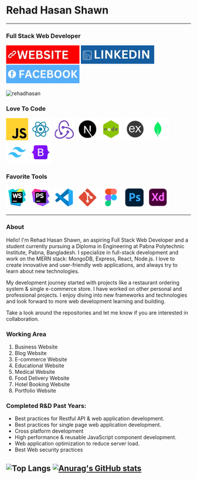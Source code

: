 # Rehad Hasan Shawn

---

### Full Stack Web Developer

[![Alt Text](./WEBSITE.jpg)](https://rehadhasan.com)
[![Alt Text](./LINKEDIN.jpg)](https://www.linkedin.com/in/rehadhasan)
[![Alt Text](./FACEBOOK.jpg)](https://www.facebook.com/rehadhasan.bd)

<p><img align="center" src="https://github-readme-streak-stats.herokuapp.com/?user=rehadhasan&theme=tokyonight" alt="rehadhasan" /></p>

### Love To Code
![Alt Text](./JS.jpg)
![Alt Text](./REACT.png)
![Alt Text](./REDUX.png)
![Alt Text](./NEXT.png)
![Alt Text](./NODE.png)
![Alt Text](./EXPRESS.png)
![Alt Text](./MONGODB.png)
![Alt Text](./TAILWIND-CSS.png)
![Alt Text](./BOOTSTRAP.png)

### Favorite Tools
![Alt Text](./WEBSTORM.png)
![Alt Text](./PHPSTORM.png)
![Alt Text](./VS-CODE.png)
![Alt Text](./GIT.png)
![Alt Text](./FIGMA.png)
![Alt Text](./PHOTOSHOP.png)
![Alt Text](./XD.png)

---
### About
<p>Hello! I'm Rehad Hasan Shawn, an aspiring Full Stack Web Developer and a student currently pursuing a Diploma in Engineering at Pabna Polytechnic Institute, Pabna, Bangladesh. I specialize in full-stack development and work on the MERN stack: MongoDB, Express, React, Node.js. I love to create innovative and user-friendly web applications, and always try to learn about new technologies.</p>

<p>My development journey started with projects like a restaurant ordering system & single e-commerce store. I have worked on other personal and professional projects. I enjoy diving into new frameworks and technologies and look forward to more web development learning and building.</p>

<p>Take a look around the repositories and let me know if you are interested in collaboration.</p>

### Working Area
1. Business Website
2. Blog Website
3. E-commerce Website
4. Educational Website
5. Medical Website
6. Food Delivery Website
7. Hotel Booking Website
8. Portfolio Website

### Completed R&D Past Years:
- Best practices for Restful API & web application development.
- Best practices for single page web application development.
- Cross platform development
- High performance & reusable JavaScript component development.
- Web application optimization to reduce server load.
- Best Web security practices

![Top Langs](https://github-readme-stats.vercel.app/api/top-langs/?username=rehadhasan&theme=tokyonight)
[![Anurag's GitHub stats](https://github-readme-stats.vercel.app/api?username=rehadhasan&theme=tokyonight)](https://github.com/rehadhasan/github-readme-stats)
---



